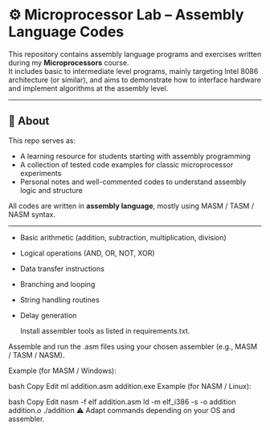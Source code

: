 # ⚙️ Microprocessor Lab – Assembly Language Codes

This repository contains assembly language programs and exercises written during my **Microprocessors** course.  
It includes basic to intermediate level programs, mainly targeting Intel 8086 architecture (or similar), and aims to demonstrate how to interface hardware and implement algorithms at the assembly level.

---

## 📌 About

This repo serves as:
- A learning resource for students starting with assembly programming
- A collection of tested code examples for classic microprocessor experiments
- Personal notes and well-commented codes to understand assembly logic and structure

All codes are written in **assembly language**, mostly using MASM / TASM / NASM syntax.

---

- Basic arithmetic (addition, subtraction, multiplication, division)
- Logical operations (AND, OR, NOT, XOR)
- Data transfer instructions
- Branching and looping
- String handling routines
- Delay generation

  Install assembler tools as listed in requirements.txt.

Assemble and run the .asm files using your chosen assembler (e.g., MASM / TASM / NASM).

Example (for MASM / Windows):

bash
Copy
Edit
ml addition.asm
addition.exe
Example (for NASM / Linux):

bash
Copy
Edit
nasm -f elf addition.asm
ld -m elf_i386 -s -o addition addition.o
./addition
⚠️ Adapt commands depending on your OS and assembler.
